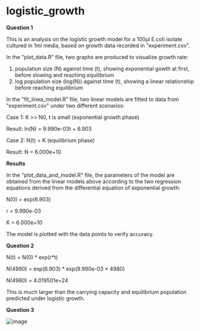 # logistic_growth
**Question 1**

This is an analysis on the logistic growth model for a 100µl E.coli isolate cultured in 1ml media, based on growth data recorded in "experiment.csv". 


In the "plot_data.R" file, two graphs are produced to visualize growth rate: 
1. population size (N) against time (t), showing exponential gowth at first, before slowing and reaching equilibrium  
2. log population size (log(N)) against time (t), showing a linear relationship before reaching equilibrium



In the "fit_linea_model.R" file, two linear models are fitted to data from "experiment.csv" under two different scenarios:

Case 1: K >> N0, t is small (exponential growth phase)

Result: ln(N) = 9.990e-03t + 6.903

Case 2: N(t) = K (equilibrium phase)

Result: N = 6.000e+10


**Results**

In the "plot_data_and_model.R" file, the parameters of the model are obtained from the linear models above according to the two regression equations derived from the differential equation of exponential growth:

N(0) = exp(6.903) 

r = 9.990e-03

K = 6.000e+10

The model is plotted with the data points to verify accuracy.



**Question 2**

N(t) = N(0) * exp(r*t)

N(4980) = exp(6.903) * exp(9.990e-03 * 4980)

N(4980) = 4.019501e+24

This is much larger than the carrying capacity and equilibrium population predicted under logistic growth.


**Question 3**

![image](https://github.com/user-attachments/assets/1b4714ec-5cae-4756-aafa-ad8c81b39a7a)

